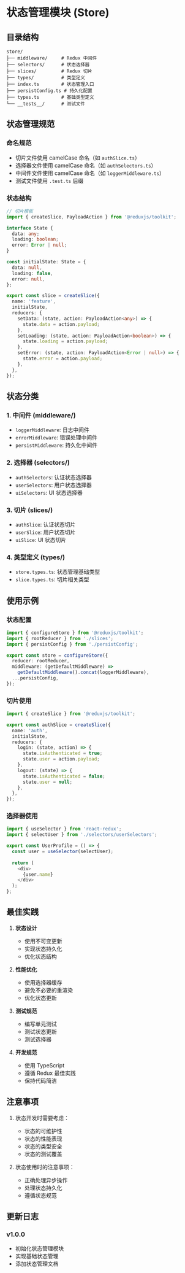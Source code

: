 # 状态管理模块 (Store)

## 目录结构

```
store/
├── middleware/     # Redux 中间件
├── selectors/      # 状态选择器
├── slices/         # Redux 切片
├── types/          # 类型定义
├── index.ts        # 状态管理入口
├── persistConfig.ts # 持久化配置
├── types.ts        # 基础类型定义
└── __tests__/      # 测试文件
```

## 状态管理规范

### 命名规范
- 切片文件使用 camelCase 命名（如 `authSlice.ts`）
- 选择器文件使用 camelCase 命名（如 `authSelectors.ts`）
- 中间件文件使用 camelCase 命名（如 `loggerMiddleware.ts`）
- 测试文件使用 `.test.ts` 后缀

### 状态结构
```typescript
// 切片模板
import { createSlice, PayloadAction } from '@reduxjs/toolkit';

interface State {
  data: any;
  loading: boolean;
  error: Error | null;
}

const initialState: State = {
  data: null,
  loading: false,
  error: null,
};

export const slice = createSlice({
  name: 'feature',
  initialState,
  reducers: {
    setData: (state, action: PayloadAction<any>) => {
      state.data = action.payload;
    },
    setLoading: (state, action: PayloadAction<boolean>) => {
      state.loading = action.payload;
    },
    setError: (state, action: PayloadAction<Error | null>) => {
      state.error = action.payload;
    },
  },
});
```

## 状态分类

### 1. 中间件 (middleware/)
- `loggerMiddleware`: 日志中间件
- `errorMiddleware`: 错误处理中间件
- `persistMiddleware`: 持久化中间件

### 2. 选择器 (selectors/)
- `authSelectors`: 认证状态选择器
- `userSelectors`: 用户状态选择器
- `uiSelectors`: UI 状态选择器

### 3. 切片 (slices/)
- `authSlice`: 认证状态切片
- `userSlice`: 用户状态切片
- `uiSlice`: UI 状态切片

### 4. 类型定义 (types/)
- `store.types.ts`: 状态管理基础类型
- `slice.types.ts`: 切片相关类型

## 使用示例

### 状态配置
```typescript
import { configureStore } from '@reduxjs/toolkit';
import { rootReducer } from './slices';
import { persistConfig } from './persistConfig';

export const store = configureStore({
  reducer: rootReducer,
  middleware: (getDefaultMiddleware) =>
    getDefaultMiddleware().concat(loggerMiddleware),
  ...persistConfig,
});
```

### 切片使用
```typescript
import { createSlice } from '@reduxjs/toolkit';

export const authSlice = createSlice({
  name: 'auth',
  initialState,
  reducers: {
    login: (state, action) => {
      state.isAuthenticated = true;
      state.user = action.payload;
    },
    logout: (state) => {
      state.isAuthenticated = false;
      state.user = null;
    },
  },
});
```

### 选择器使用
```typescript
import { useSelector } from 'react-redux';
import { selectUser } from './selectors/userSelectors';

export const UserProfile = () => {
  const user = useSelector(selectUser);
  
  return (
    <div>
      {user.name}
    </div>
  );
};
```

## 最佳实践

1. **状态设计**
   - 使用不可变更新
   - 实现状态持久化
   - 优化状态结构

2. **性能优化**
   - 使用选择器缓存
   - 避免不必要的重渲染
   - 优化状态更新

3. **测试规范**
   - 编写单元测试
   - 测试状态更新
   - 测试选择器

4. **开发规范**
   - 使用 TypeScript
   - 遵循 Redux 最佳实践
   - 保持代码简洁

## 注意事项

1. 状态开发时需要考虑：
   - 状态的可维护性
   - 状态的性能表现
   - 状态的类型安全
   - 状态的测试覆盖

2. 状态使用时的注意事项：
   - 正确处理异步操作
   - 处理状态持久化
   - 遵循状态规范

## 更新日志

### v1.0.0
- 初始化状态管理模块
- 实现基础状态管理
- 添加状态管理文档 
